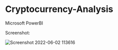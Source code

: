 # Cryptocurrency-Analysis

Microsoft PowerBI

Screenshot:



![Screenshot 2022-06-02 113616](https://user-images.githubusercontent.com/67514119/171570495-94e094c9-803d-4064-a919-cf0c257d2908.png)
